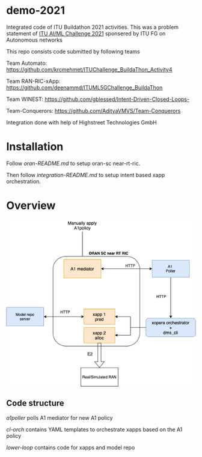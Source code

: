 # demo-2021
Integrated code of ITU Buildathon 2021 activities. This was a problem statement of [ITU AI/ML Challenge 2021](https://aiforgood.itu.int/about/aiml-in-5g-challenge/) sponsered by ITU FG on Autonomous networks

This repo consists code submitted by following teams

Team Automato: https://github.com/krcmehmet/ITUChallenge_BuildaThon_Activity4 

Team RAN-RIC-xApp: https://github.com/deenammd/ITUML5GChallenge_BuildaThon 

Team WINEST: https://github.com/gblessed/Intent-Driven-Closed-Loops- 

Team-Conquerors: https://github.com/AdityaVMVS/Team-Conquerors

Integration done with help of Highstreet Technologies GmbH

# Installation
Follow *oran-README.md* to setup oran-sc near-rt-ric.

Then follow *integration-README.md* to setup intent based xapp orchestration.

# Overview

![Overview](overview.png  "Overview")

## Code structure

*a1poller* polls A1 mediator for new A1 policy

*cl-orch* contains YAML templates to orchestrate xapps based on the A1 policy

*lower-loop* contains code for xapps and model repo
